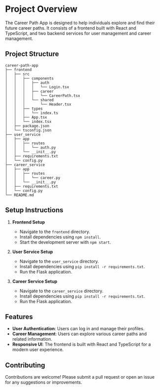 # Project Overview

The Career Path App is designed to help individuals explore and find their future career paths. It consists of a frontend built with React and TypeScript, and two backend services for user management and career management.

## Project Structure

```
career-path-app
├── frontend
│   ├── src
│   │   ├── components
│   │   │   ├── auth
│   │   │   │   └── Login.tsx
│   │   │   ├── career
│   │   │   │   └── CareerPath.tsx
│   │   │   └── shared
│   │   │       └── Header.tsx
│   │   ├── types
│   │   │   └── index.ts
│   │   ├── App.tsx
│   │   └── index.tsx
│   ├── package.json
│   └── tsconfig.json
├── user_service
│   ├── app
│   │   ├── routes
│   │   │   └── auth.py
│   │   └── __init__.py
│   ├── requirements.txt
│   └── config.py
├── career_service
│   ├── app
│   │   ├── routes
│   │   │   └── career.py
│   │   └── __init__.py
│   ├── requirements.txt
│   └── config.py
└── README.md
```

## Setup Instructions

1. **Frontend Setup**
   - Navigate to the `frontend` directory.
   - Install dependencies using `npm install`.
   - Start the development server with `npm start`.

2. **User Service Setup**
   - Navigate to the `user_service` directory.
   - Install dependencies using `pip install -r requirements.txt`.
   - Run the Flask application.

3. **Career Service Setup**
   - Navigate to the `career_service` directory.
   - Install dependencies using `pip install -r requirements.txt`.
   - Run the Flask application.

## Features

- **User Authentication**: Users can log in and manage their profiles.
- **Career Management**: Users can explore various career paths and related information.
- **Responsive UI**: The frontend is built with React and TypeScript for a modern user experience.

## Contributing

Contributions are welcome! Please submit a pull request or open an issue for any suggestions or improvements.